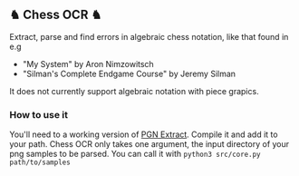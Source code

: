 ## ♞ Chess OCR ♞

Extract, parse and find errors in algebraic chess notation, like that found in e.g

- "My System" by Aron Nimzowitsch
- "Silman's Complete Endgame Course" by Jeremy Silman

It does not currently support algebraic notation with piece grapics.

### How to use it

You'll need to a working version of [PGN Extract](https://www.cs.kent.ac.uk/people/staff/djb/pgn-extract/). Compile it and add it to your path. Chess OCR only takes one argument, the input directory of your png samples to be parsed. You can call it with `python3 src/core.py path/to/samples`


